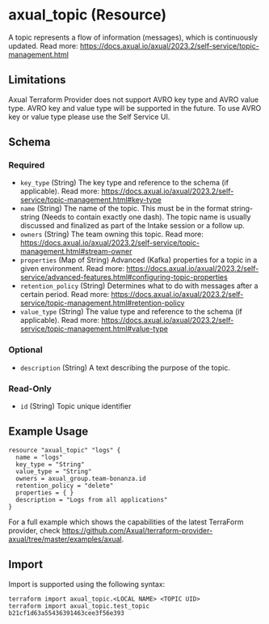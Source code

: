 # axual_topic (Resource)

A topic represents a flow of information (messages), which is continuously updated. Read more: https://docs.axual.io/axual/2023.2/self-service/topic-management.html

## Limitations
Axual Terraform Provider does not support AVRO key type and AVRO value type. AVRO key and value type will be supported in the future. To use AVRO key or value type please use the Self Service UI.

<!-- schema generated by tfplugindocs -->
## Schema

### Required

- `key_type` (String) The key type and reference to the schema (if applicable). Read more: https://docs.axual.io/axual/2023.2/self-service/topic-management.html#key-type
- `name` (String) The name of the topic. This must be in the format string-string (Needs to contain exactly one dash). The topic name is usually discussed and finalized as part of the Intake session or a follow up.
- `owners` (String) The team owning this topic. Read more: https://docs.axual.io/axual/2023.2/self-service/topic-management.html#stream-owner
- `properties` (Map of String) Advanced (Kafka) properties for a topic in a given environment. Read more: https://docs.axual.io/axual/2023.2/self-service/advanced-features.html#configuring-topic-properties
- `retention_policy` (String) Determines what to do with messages after a certain period. Read more: https://docs.axual.io/axual/2023.2/self-service/topic-management.html#retention-policy
- `value_type` (String) The value type and reference to the schema (if applicable). Read more: https://docs.axual.io/axual/2023.2/self-service/topic-management.html#value-type

### Optional

- `description` (String) A text describing the purpose of the topic.

### Read-Only

- `id` (String) Topic unique identifier

## Example Usage

```hcl
resource "axual_topic" "logs" {
  name = "logs"
  key_type = "String"
  value_type = "String"
  owners = axual_group.team-bonanza.id
  retention_policy = "delete"
  properties = { }
  description = "Logs from all applications"
}
```

For a full example which shows the capabilities of the latest TerraForm provider, check https://github.com/Axual/terraform-provider-axual/tree/master/examples/axual.

## Import

Import is supported using the following syntax:

```shell
terraform import axual_topic.<LOCAL NAME> <TOPIC UID>
terraform import axual_topic.test_topic b21cf1d63a55436391463cee3f56e393
```